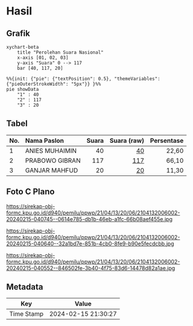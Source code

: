 # Hasil

## Grafik

```mermaid
xychart-beta
    title "Perolehan Suara Nasional"
    x-axis [01, 02, 03]
    y-axis "Suara" 0 --> 117
    bar [40, 117, 20]
```

```mermaid
%%{init: {"pie": {"textPosition": 0.5}, "themeVariables": {"pieOuterStrokeWidth": "5px"}} }%%
pie showData
    "1" : 40
    "2" : 117
    "3" : 20
```

## Tabel

| No. | Nama Paslon    | Suara | Suara (raw) | Persentase |
|:--- |:-------------- | -----:| -----------:| ----------:|
| 1   | ANIES MUHAIMIN | 40    | [40][p-1]   | 22,60      |
| 2   | PRABOWO GIBRAN | 117   | [117][p-2]  | 66,10      |
| 3   | GANJAR MAHFUD  | 20    | [20][p-3]   | 11,30      |


[p-1]: https://github.com/gigit-pemilu/pemilu-2024/blob/main/pilpres/hitung-suara/sub/21-kepulauan-riau/sub/04-lingga/sub/13-bakung-serumpun/sub/2006-rejai/sub/002-tps/sub/paslon-1.txt
[p-2]: https://github.com/gigit-pemilu/pemilu-2024/blob/main/pilpres/hitung-suara/sub/21-kepulauan-riau/sub/04-lingga/sub/13-bakung-serumpun/sub/2006-rejai/sub/002-tps/sub/paslon-2.txt
[p-3]: https://github.com/gigit-pemilu/pemilu-2024/blob/main/pilpres/hitung-suara/sub/21-kepulauan-riau/sub/04-lingga/sub/13-bakung-serumpun/sub/2006-rejai/sub/002-tps/sub/paslon-3.txt

## Foto C Plano

https://sirekap-obj-formc.kpu.go.id/d940/pemilu/ppwp/21/04/13/20/06/2104132006002-20240215-040745--0614e785-db1b-46eb-a1fc-66b08aef455e.jpg

https://sirekap-obj-formc.kpu.go.id/d940/pemilu/ppwp/21/04/13/20/06/2104132006002-20240215-040640--32a1bd7e-851b-4cb0-8fe9-b90e5fecdcbb.jpg

https://sirekap-obj-formc.kpu.go.id/d940/pemilu/ppwp/21/04/13/20/06/2104132006002-20240215-040552--846502fe-3b40-4f75-83d6-14478d82a1ae.jpg


## Metadata

| Key        | Value               |
| ---------- | ------------------- |
| Time Stamp | 2024-02-15 21:30:27 |



